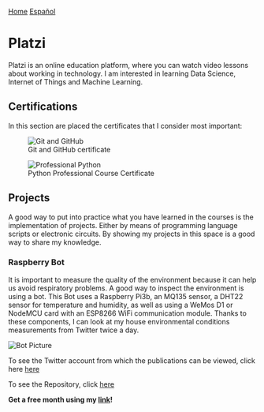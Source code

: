 [Home](index.md)
[Español](platziesp.md)
# Platzi

Platzi is an online education platform, where you can watch video lessons about working in technology. I am interested in learning Data Science, Internet of Things and Machine Learning.

## Certifications

In this section are placed the certificates that I consider most important: 

<figure>
  <img
  src="https://imgur.com/8QPRgM8.jpg"
  alt="Git and GitHub">
  <figcaption>Git and GitHub certificate</figcaption>
</figure>

<figure>
  <img
  src="https://imgur.com/uqnlVuN.jpg"
  alt="Professional Python">
  <figcaption>Python Professional Course Certificate</figcaption>
</figure>

## Projects

A good way to put into practice what you have learned in the courses is the implementation of projects. Either by means of programming language scripts or electronic circuits. By showing my projects in this space is a good way to share my knowledge. 

### Raspberry Bot

It is important to measure the quality of the environment because it can help us avoid respiratory problems. A good way to inspect the environment is using a bot. This Bot uses a Raspberry Pi3b, an MQ135 sensor, a DHT22 sensor for temperature and humidity, as well as using a WeMos D1 or NodeMCU card with an ESP8266 WiFi communication module. Thanks to these components, I can look at my house environmental conditions measurements from Twitter twice a day. 

![Bot Picture](https://pbs.twimg.com/profile_banners/1330710695109857282/1606445184/1500x500)

To see the Twitter account from which the publications can be viewed, click here [here](https://twitter.com/Jaeger06_Bot)

To see the Repository, click [here](https://github.com/DavidSA06/Raspberry) 

**Get a free month using my [link](https://platzi.com/r/davidsilvaa/)!**